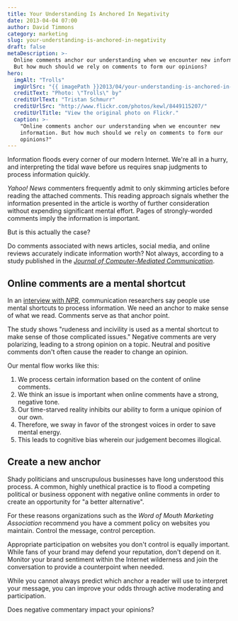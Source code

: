 ```yaml
---
title: Your Understanding Is Anchored In Negativity
date: 2013-04-04 07:00
author: David Timmons
category: marketing
slug: your-understanding-is-anchored-in-negativity
draft: false
metaDescription: >-
  Online comments anchor our understanding when we encounter new information.
  But how much should we rely on comments to form our opinions?
hero:
  imgAlt: "Trolls"
  imgUrlSrc: "{{ imagePath }}2013/04/your-understanding-is-anchored-in-negativity0.jpg"
  creditText: "Photo: \"Trolls\" by"
  creditUrlText: "Tristan Schmurr"
  creditUrlSrc: "http://www.flickr.com/photos/kewl/8449115207/"
  creditUrlTitle: "View the original photo on Flickr."
  caption: >-
    "Online comments anchor our understanding when we encounter new
    information. But how much should we rely on comments to form our
    opinions?"
---
```


Information floods every corner of our modern Internet. We're all in a
hurry, and interpreting the tidal wave before us requires snap judgments
to process information quickly.

*Yahoo! News* commenters frequently admit to only skimming articles
before reading the attached comments. This reading approach signals
whether the information presented in the article is worthy of further
consideration without expending significant mental effort. Pages of
strongly-worded comments imply the information is important.

But is this actually the case?

Do comments associated with news articles, social media, and online
reviews accurately indicate information worth? Not always, according to
a study published in the *[Journal of Computer-Mediated Communication][3]*.

## Online comments are a mental shortcut

In an [interview with *NPR*][4], communication researchers say people use
mental shortcuts to process information. We need an anchor to make sense
of what we read. Comments serve as that anchor point.

The study shows "rudeness and incivility is used as a mental shortcut to
make sense of those complicated issues." Negative comments are very
polarizing, leading to a strong opinion on a topic. Neutral and positive
comments don't often cause the reader to change an opinion.

Our mental flow works like this:

1.  We process certain information based on the content of online comments.
2.  We think an issue is important when online comments have a strong, negative tone.
3.  Our time-starved reality inhibits our ability to form a unique opinion of our own.
4.  Therefore, we sway in favor of the strongest voices in order to save mental energy.
5.  This leads to cognitive bias wherein our judgement becomes illogical.

## Create a new anchor

Shady politicians and unscrupulous businesses have long understood this
process. A common, highly unethical practice is to flood a competing
political or business opponent with negative online comments in order to
create an opportunity for "a better alternative".

For these reasons organizations such as the *Word of Mouth Marketing Association*
recommend you have a comment policy on websites you maintain. Control the
message, control perception.

Appropriate participation on websites you don't control is equally
important. While fans of your brand may defend your reputation, don't
depend on it. Monitor your brand sentiment within the Internet
wilderness and join the conversation to provide a counterpoint when
needed.

While you cannot always predict which anchor a reader will use to
interpret your message, you can improve your odds through active
moderating and participation.

Does negative commentary impact your opinions?


[3]: http://onlinelibrary.wiley.com/doi/10.1111/jcc4.12009/full "Click here to read the study."

[4]: http://www.npr.org/2013/03/11/174027294/the-nasty-effect-how-comments-color-comprehension?ft=1&f=1007 "Click here to read the NPR interview."
